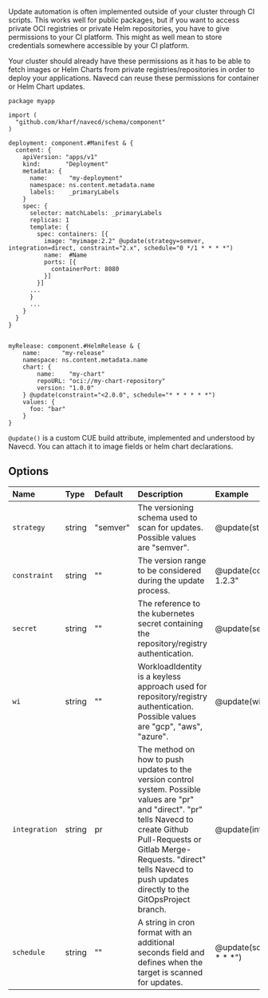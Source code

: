 Update automation is often implemented outside of your cluster through CI scripts. This works well for public packages, but if you want to access private OCI registries or private Helm repositories,
you have to give permissions to your CI platform. This might as well mean to store credentials somewhere accessible by your CI platform.

Your cluster should already have these permissions as it has to be able to fetch images or Helm Charts from private registries/repositories in order to deploy your applications.
Navecd can reuse these permissions for container or Helm Chart updates.

``` cue title="myapp/deployment.cue" hl_lines="21 42"
package myapp

import (
  "github.com/kharf/navecd/schema/component"
)

deployment: component.#Manifest & {
  content: {
    apiVersion: "apps/v1"
    kind:       "Deployment"
    metadata: {
      name:      "my-deployment"
      namespace: ns.content.metadata.name
      labels:    _primaryLabels
    }
    spec: {
      selector: matchLabels: _primaryLabels
      replicas: 1
      template: {
        spec: containers: [{
          image: "myimage:2.2" @update(strategy=semver, integration=direct, constraint="2.x", schedule="0 */1 * * * *")
          name:  #Name
          ports: [{
            containerPort: 8080
          }]
        }]
      ...
      }
      ...
    }
  }
}


myRelease: component.#HelmRelease & {
    name:      "my-release"
    namespace: ns.content.metadata.name
    chart: {
        name:    "my-chart"
        repoURL: "oci://my-chart-repository"
        version: "1.0.0"
    } @update(constraint="<2.0.0", schedule="* * * * * *")
    values: {
      foo: "bar"
    }
}
```

`@update()` is a custom CUE build attribute, implemented and understood by Navecd. You can attach it to image fields or helm chart declarations.

## Options

| Name          | Type   | Default  | Description                                                                                                                                                                                                                                                     | Example                         |
|:--------------|:-------|:---------|:----------------------------------------------------------------------------------------------------------------------------------------------------------------------------------------------------------------------------------------------------------------|:--------------------------------|
| `strategy`    | string | "semver" | The versioning schema used to scan for updates. Possible values are "semver".                                                                                                                                                                                   | @update(strategy=semver)        |
| `constraint`  | string | ""       | The version range to be considered during the update process.                                                                                                                                                                                                   | @update(constraint=">= 1.2.3"   |
| `secret`      | string | ""       | The reference to the kubernetes secret containing the repository/registry authentication.                                                                                                                                                                       | @update(secret=mysecret)        |
| `wi`          | string | ""       | WorkloadIdentity is a keyless approach used for repository/registry authentication. Possible values are "gcp", "aws", "azure".                                                                                                                                  | @update(wi=gcp)                 |
| `integration` | string | pr       | The method on how to push updates to the version control system. Possible values are "pr" and "direct".  "pr" tells Navecd to create Github Pull-Requests or Gitlab Merge-Requests. "direct" tells Navecd to push updates directly to the GitOpsProject branch. | @update(integration=direct)     |
| `schedule`    | string | ""       | A string in cron format with an additional seconds field and defines when the target is scanned for updates.                                                                                                                                                    | @update(schedule="* * * * * *") |

